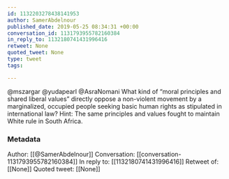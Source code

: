 ```yaml
---
id: 1132203278438141953
author: SamerAbdelnour
published_date: 2019-05-25 08:34:31 +00:00
conversation_id: 1131793955782160384
in_reply_to: 1132180741431996416
retweet: None
quoted_tweet: None
type: tweet
tags:

---
```


@mszargar @yudapearl @AsraNomani What kind of “moral principles and shared liberal values” directly oppose a non-violent movement by a marginalized, occupied people seeking basic human rights as stipulated in international law? Hint: The same principles and values fought to maintain White rule in South Africa.

### Metadata

Author: [[@SamerAbdelnour]]
Conversation: [[conversation-1131793955782160384]]
In reply to: [[1132180741431996416]]
Retweet of: [[None]]
Quoted tweet: [[None]]
